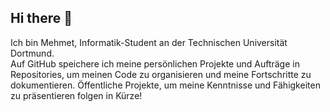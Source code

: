 ## Hi there 👋  

Ich bin Mehmet, Informatik-Student an der Technischen Universität Dortmund.  
Auf GitHub speichere ich meine persönlichen Projekte und Aufträge in Repositories, um meinen Code zu organisieren und meine Fortschritte zu dokumentieren. 
Öffentliche Projekte, um meine Kenntnisse und Fähigkeiten zu präsentieren folgen in Kürze!

